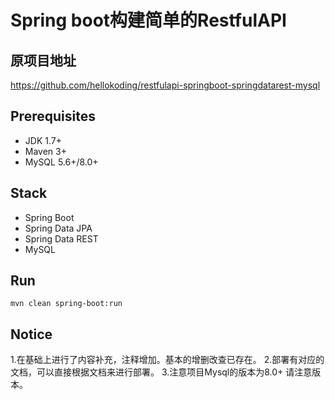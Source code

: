 # Spring boot构建简单的RestfulAPI

## 原项目地址
https://github.com/hellokoding/restfulapi-springboot-springdatarest-mysql

## Prerequisites
- JDK 1.7+
- Maven 3+
- MySQL 5.6+/8.0+

## Stack
- Spring Boot
- Spring Data JPA
- Spring Data REST
- MySQL

## Run
`mvn clean spring-boot:run`

## Notice
1.在基础上进行了内容补充，注释增加。基本的增删改查已存在。
2.部署有对应的文档，可以直接根据文档来进行部署。
3.注意项目Mysql的版本为8.0+ 请注意版本。
